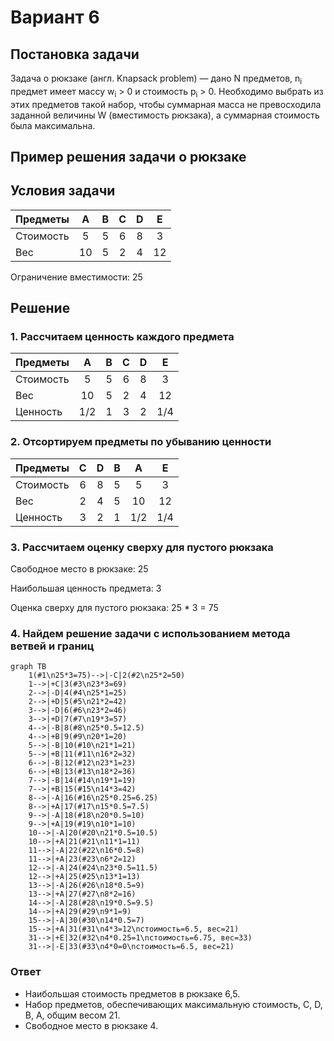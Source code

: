 # Вариант 6

## Постановка задачи
Задача о рюкзаке (англ. Knapsack problem) — дано N предметов, n<sub>i</sub> предмет имеет массу w<sub>i</sub> > 0 и стоимость p<sub>i</sub> > 0. Необходимо выбрать из этих предметов такой набор, чтобы суммарная масса не превосходила заданной величины W (вместимость рюкзака), а суммарная стоимость была максимальна. 

## Пример решения задачи о рюкзаке
## Условия задачи

| Предметы  |  A  | B  | C | D  | E  |
|:----------|:---:|:--:|:-:|:--:|:--:|
| Стоимость |  5  | 5  | 6 | 8  | 3  |
| Вес       | 10  | 5  | 2 | 4  | 12 |

Ограничение вместимости: 25

## Решение
### 1. Рассчитаем ценность каждого предмета
| Предметы  |  A  | B | C | D  | E  |
|:----------|:---:|:-:|:-:|:--:|:--:|
| Стоимость |  5  | 5 | 6 | 8  | 3  |
| Вес       | 10  | 5 | 2 | 4  | 12 |
| Ценность  | 1/2 | 1 | 3 | 2  | 1/4|

### 2. Отсортируем предметы по убыванию ценности
| Предметы  |  C  | D | B |  A  | E  |
|:----------|:---:|:-:|:-:|:---:|:--:|
| Стоимость |  6  | 8 | 5 | 5   | 3  |
| Вес       |  2  | 4 | 5 | 10  | 12 |
| Ценность  |  3  | 2 | 1 | 1/2 | 1/4|

### 3. Рассчитаем оценку сверху для пустого рюкзака

Свободное место в рюкзаке: 25

Наибольшая ценность предмета: 3

Оценка сверху для пустого рюкзака: 25 * 3 = 75


### 4. Найдем решение задачи с использованием метода ветвей и границ

```mermaid
graph TB
    1(#1\n25*3=75)-->|-C|2(#2\n25*2=50)
    1-->|+C|3(#3\n23*3=69)
    2-->|-D|4(#4\n25*1=25)
    2-->|+D|5(#5\n21*2=42)
    3-->|-D|6(#6\n23*2=46)
    3-->|+D|7(#7\n19*3=57)
    4-->|-B|8(#8\n25*0.5=12.5)
    4-->|+B|9(#9\n20*1=20)
    5-->|-B|10(#10\n21*1=21)
    5-->|+B|11(#11\n16*2=32)
    6-->|-B|12(#12\n23*1=23)
    6-->|+B|13(#13\n18*2=36)
    7-->|-B|14(#14\n19*1=19)
    7-->|+B|15(#15\n14*3=42)
    8-->|-A|16(#16\n25*0.25=6.25)
    8-->|+A|17(#17\n15*0.5=7.5)
    9-->|-A|18(#18\n20*0.5=10)
    9-->|+A|19(#19\n10*1=10)
    10-->|-A|20(#20\n21*0.5=10.5)
    10-->|+A|21(#21\n11*1=11)
    11-->|-A|22(#22\n16*0.5=8)
    11-->|+A|23(#23\n6*2=12)
    12-->|-A|24(#24\n23*0.5=11.5)
    12-->|+A|25(#25\n13*1=13)
    13-->|-A|26(#26\n18*0.5=9)
    13-->|+A|27(#27\n8*2=16)
    14-->|-A|28(#28\n19*0.5=9.5)
    14-->|+A|29(#29\n9*1=9)
    15-->|-A|30(#30\n14*0.5=7)
    15-->|+A|31(#31\n4*3=12\nстоимость=6.5, вес=21)
    31-->|+E|32(#32\n4*0.25=1\nстоимость=6.75, вес=33)
    31-->|-E|33(#33\n4*0=0\nстоимость=6.5, вес=21)
```

### Ответ
- Наибольшая стоимость предметов в рюкзаке 6,5.
- Набор предметов, обеспечивающих максимальную стоимость, C, D, B, A, общим весом 21.
- Свободное место в рюкзаке 4.
